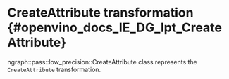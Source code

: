 # CreateAttribute transformation {#openvino_docs_IE_DG_lpt_CreateAttribute}

ngraph::pass::low_precision::CreateAttribute class represents the `CreateAttribute` transformation.